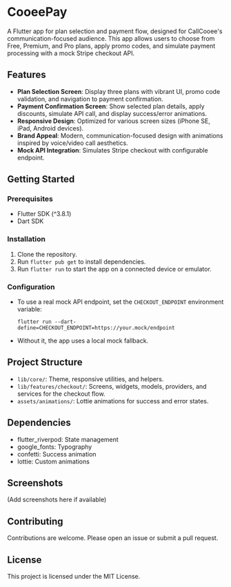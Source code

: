 # CooeePay

A Flutter app for plan selection and payment flow, designed for CallCooee's communication-focused audience. This app allows users to choose from Free, Premium, and Pro plans, apply promo codes, and simulate payment processing with a mock Stripe checkout API.

## Features

- **Plan Selection Screen**: Display three plans with vibrant UI, promo code validation, and navigation to payment confirmation.
- **Payment Confirmation Screen**: Show selected plan details, apply discounts, simulate API call, and display success/error animations.
- **Responsive Design**: Optimized for various screen sizes (iPhone SE, iPad, Android devices).
- **Brand Appeal**: Modern, communication-focused design with animations inspired by voice/video call aesthetics.
- **Mock API Integration**: Simulates Stripe checkout with configurable endpoint.

## Getting Started

### Prerequisites
- Flutter SDK (^3.8.1)
- Dart SDK

### Installation
1. Clone the repository.
2. Run `flutter pub get` to install dependencies.
3. Run `flutter run` to start the app on a connected device or emulator.

### Configuration
- To use a real mock API endpoint, set the `CHECKOUT_ENDPOINT` environment variable:
  ```
  flutter run --dart-define=CHECKOUT_ENDPOINT=https://your.mock/endpoint
  ```
- Without it, the app uses a local mock fallback.

## Project Structure
- `lib/core/`: Theme, responsive utilities, and helpers.
- `lib/features/checkout/`: Screens, widgets, models, providers, and services for the checkout flow.
- `assets/animations/`: Lottie animations for success and error states.

## Dependencies
- flutter_riverpod: State management
- google_fonts: Typography
- confetti: Success animation
- lottie: Custom animations

## Screenshots
(Add screenshots here if available)

## Contributing
Contributions are welcome. Please open an issue or submit a pull request.

## License
This project is licensed under the MIT License.
